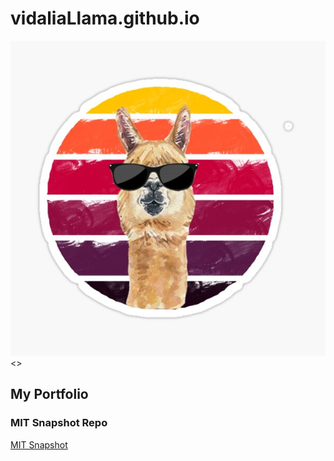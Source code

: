 # vidaliaLlama.github.io
<img src="vidaliaLlama.jpg"/><>
## My Portfolio
### MIT Snapshot Repo
<a href="https://github.com/vidaliaLlama/PCDE-Activity-9.1"> MIT Snapshot </a>
